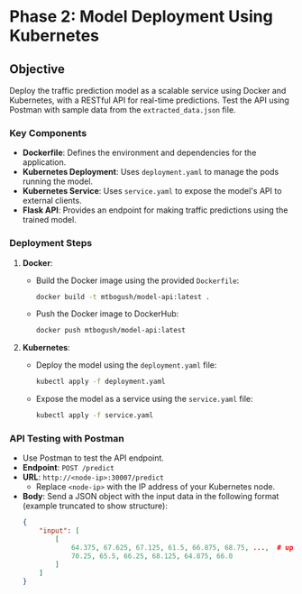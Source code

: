 # Phase 2: Model Deployment Using Kubernetes

## Objective
Deploy the traffic prediction model as a scalable service using Docker and Kubernetes, with a RESTful API for real-time predictions. Test the API using Postman with sample data from the `extracted_data.json` file.

### Key Components
- **Dockerfile**: Defines the environment and dependencies for the application.
- **Kubernetes Deployment**: Uses `deployment.yaml` to manage the pods running the model.
- **Kubernetes Service**: Uses `service.yaml` to expose the model's API to external clients.
- **Flask API**: Provides an endpoint for making traffic predictions using the trained model.

### Deployment Steps
1. **Docker**:
   - Build the Docker image using the provided `Dockerfile`:
     ```bash
     docker build -t mtbogush/model-api:latest .
     ```
   - Push the Docker image to DockerHub:
     ```bash
     docker push mtbogush/model-api:latest
     ```

2. **Kubernetes**:
   - Deploy the model using the `deployment.yaml` file:
     ```bash
     kubectl apply -f deployment.yaml
     ```
   - Expose the model as a service using the `service.yaml` file:
     ```bash
     kubectl apply -f service.yaml
     ```

### API Testing with Postman
- Use Postman to test the API endpoint.
- **Endpoint**: `POST /predict`
- **URL**: `http://<node-ip>:30007/predict`
  - Replace `<node-ip>` with the IP address of your Kubernetes node.
- **Body**: Send a JSON object with the input data in the following format (example truncated to show structure):
  ```json
  {
      "input": [
          [
              64.375, 67.625, 67.125, 61.5, 66.875, 68.75, ...,  # up to 207 values
              70.25, 65.5, 66.25, 68.125, 64.875, 66.0
          ]
      ]
  }
